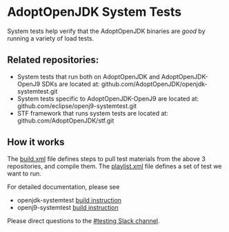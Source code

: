 # AdoptOpenJDK System Tests

System tests help verify that the AdoptOpenJDK binaries are *good* by running a variety of load tests. 

## Related repositories: 
- System tests that run both on AdoptOpenJDK and AdoptOpenJDK-OpenJ9 SDKs are located at:  github.com/AdoptOpenJDK/openjdk-systemtest.git
- System tests specific to AdoptOpenJDK-OpenJ9 are located at: github.com/eclipse/openj9-systemtest.git
- STF framework that runs system tests are located at: github.com/AdoptOpenJDK/stf.git

## How it works
The [build.xml](https://github.com/AdoptOpenJDK/openjdk-tests/blob/master/systemtest/build.xml) file defines steps to pull test materials from the above 3 repositories, and compile them. The [playlist.xml](https://github.com/AdoptOpenJDK/openjdk-tests/blob/master/systemtest/playlist.xml) file defines a set of test we want to run. 

For detailed documentation, please see 
- openjdk-systemtest [build instruction](https://github.com/AdoptOpenJDK/openjdk-systemtest/blob/master/openjdk.build/docs/build.md) 
- openj9-systemtest [build instruction](https://github.com/eclipse/openj9-systemtest/blob/master/openj9.build/docs/build.md)

Please direct questions to the [#testing Slack channel](https://adoptopenjdk.slack.com/messages/C5219G28G).